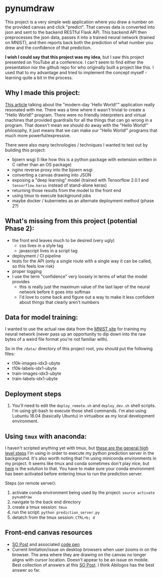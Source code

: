 # pynumdraw

This project is a very simple web application where you draw a number on the provided canvas and click "predict". That canvas data is converted into json and sent to the backend RESTful Flask API. This backend API then preprocesses the json data, passes it into a trained neural network (trained on MNIST), and then reports back both the prediction of what number you drew and the confidence of that prediction.

**I wish I could say that this project was my idea**, but I saw this project presented on YouTube at a conference. I can't seem to find either the presentation nor the github repo for who originally built a project like this. I used that to my advantage and tried to implement the concept myself - learning quite a bit in the process.


## Why I made this project:

[This article](https://stackoverflow.blog/2020/03/05/a-modern-hello-world-program-needs-more-than-just-code/) talking about the "modern-day 'Hello World!'" application really resonated with me. There was a time where it wasn't trivial to create a "Hello World!" program. There were no friendly interpreters and virtual machines that provided guardrails for all the things that can go wrong in a program. That doesn't mean we should do away with the "Hello World!" philosophy, it just means that we can make our "Hello World!" programs that much more powerful/expressive. 

There were also many technologies / techniques I wanted to test out by building this project:


* bjoern wsgi (I like how this is a python package with extension written in C rather than an OS package)
* nginx reverse proxy into the bjoern wsgi
* converting a canvas drawing into JSON
* exposing a "deep learning" model (trained with Tensorflow 2.0.1 and `tensorflow.keras` instead of stand-alone keras)
* returning those results from the model to the front end
* using tmux to execute background jobs
* maybe docker / kubernetes as an alternate deployment method (phase 2?)



## What's missing from this project (potential Phase 2):

* the front end leaves much to be desired (very ugly)
	- css lives in a style tag
	- javascript lives in a script tag
* deployment / CI pipeline
* tests for the API (only a single route with a single way it can be called, so this feels low risk)
* proper logging
* I use the term "confidence" very loosely in terms of what the model provides
	- this is really just the maximum value of the last layer of the neural network before it goes into softmax
	- I'd love to come back and figure out a way to make it less confident about things that clearly aren't numbers


## Data for model training:

I wanted to use the actual raw data from the [MNIST site](http://yann.lecun.com/exdb/mnist/) for training my neural network (never pass up an opportunity to dip down into the raw bytes of a weird file format you're not familiar with).

So in the `/data/` directory of this project root, you should put the following files:

* t10k-images-idx3-ubyte  
* t10k-labels-idx1-ubyte  
* train-images-idx3-ubyte  
* train-labels-idx1-ubyte


## Deployment steps

1. You'll need to edit the `deploy_remote.sh` and `deploy_dev.sh` shell scripts. I'm using git-bash to execute those shell commands. I'm also using Lubuntu 18.04 (basically Ubuntu) in virtualbox as my local development environment. 


## Using `tmux` with anaconda:

I haven't scripted anything yet with tmux, but [these are the general high level steps](https://askubuntu.com/questions/8653/how-to-keep-processes-running-after-ending-ssh-session) I'm using in order to execute my python prediction server in the background. It's also worth noting that I'm using miniconda environments in my project. It seems like tmux and conda sometimes don't play nice, but [here](https://unix.stackexchange.com/questions/366553/tmux-is-causing-anaconda-to-use-a-different-python-source) is the solution to that. You have to make sure your conda environment has been activated before entering tmux to run the prediction server.

Steps (on remote server):

1. activate conda environment being used by the project: `source activate pynumdraw`
2. navigate to the back end directory
3. create a tmux session: `tmux`
4. run the script: `python prediction_server.py`
5. detatch from the tmux session: `CTRL+b; d`


## Front-end canvas resources

* [SO Post](https://stackoverflow.com/questions/60688935/my-canvas-drawing-app-wont-work-on-mobile) and associated [code pen](https://codepen.io/mero789/pen/qBdYWxY)
* Current limitation/issue on desktop browsers when user zooms in on the browser. The area where they are drawing on the canvas no longer aligns with cursor location. Doesn't appear to be an issue on mobile. Best collection of answers at this [SO Post](https://stackoverflow.com/questions/995914/catch-browsers-zoom-event-in-javascript). I think Abilogos has the best answer so far.



